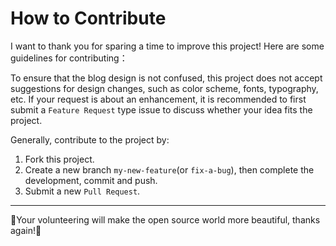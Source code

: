 # How to Contribute

I want to thank you for sparing a time to improve this project! Here are some guidelines for contributing：

To ensure that the blog design is not confused, this project does not accept suggestions for design changes, such as color scheme, fonts, typography, etc. If your request is about an enhancement, it is recommended to first submit a `Feature Request` type issue to discuss whether your idea fits the project. 

Generally, contribute to the project by:

1. Fork this project.
2. Create a new branch `my-new-feature`(or `fix-a-bug`), then complete the development, commit and push.
3. Submit a new `Pull Request`.


---

:tada:Your volunteering will make the open source world more beautiful, thanks again!:tada:
